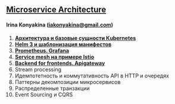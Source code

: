 ## **[Microservice Architecture](https://otus.ru/lessons/microservice-architecture/)** 

#### Irina Konyakina (iakonyakina@gmail.com)

1. **[Архитектура и базовые сущности Кubernetes](https://github.com/never-sleeps/microservice-architecture/tree/master/homework-01)** 
2. **[Helm 3 и шаблонизация манифестов](https://github.com/never-sleeps/microservice-architecture/tree/master/homework-02)**
3. **[Prometheus. Grafana](https://github.com/never-sleeps/microservice-architecture/tree/master/homework-03)**
4. **[Service mesh на примере Istio](https://github.com/never-sleeps/microservice-architecture-istio)**
5. **[Backend for frontends. Apigateway](https://github.com/never-sleeps/microservice-architecture/tree/master/homework-05-APIgateway)**
6. Stream processing
7. Идемпотетность и коммутативность API в HTTP и очередях
8. Паттерны декомпозиции микросервисов
9. Распределенные транзакции
10. Event Sourcing и CQRS
